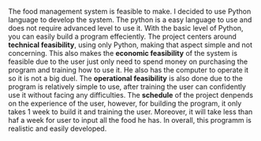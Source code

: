The food management system is feasible to make. I decided to use Python language to develop the system. The python is a easy  language to use and does not require advanced level to use it. With the basic level of Python, you can easily build a program effeciently. The project centers around **technical feasibility**, using only Python, making that aspect simple and not concerning. This also makes the **economic feasibility** of the system is feasible due to the user just only need to spend money on purchasing the program and training how to use it. He also has the computer to operate it so it is not a big duel. The **operational feasibility** is also done due to the program is relatively simple to use, after training the user can confidently use it without facing any difficulties. The **schedule** of the project denpends on the experience of the user, however, for building the program, it only takes 1 week to build it and training the user. Moreover, it will take less than haf a week for user to input all the food he has. In overall, this programm is realistic and easily developed.
